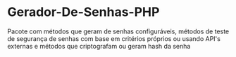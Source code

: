 # Gerador-De-Senhas-PHP
Pacote com métodos que geram de senhas configuráveis, métodos de teste de segurança de senhas com base em critérios próprios ou usando API's externas e métodos que criptografam ou geram hash da senha

